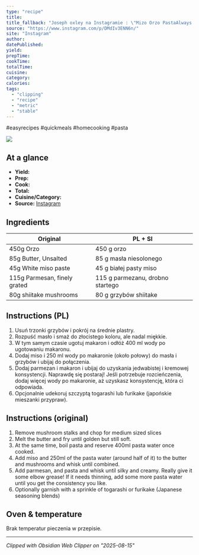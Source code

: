 ```yaml
---
type: "recipe"
title:
title_fallback: "Joseph oxley na Instagramie : \"Mizo Orzo PastaAlways a fan of dishes with ingredients so flavourful that only a handful are needed. And this one definitely fits the bill. I’ve used shiitake mushrooms here but any will work and if you like an extra umami kick, try sprinkling over togarashi (Spicy!) or furikake, both Japanese seasonings with seaweed, sesame seeds and other flavoured goodness! Also orzo pasta isnt a must, just has that nice creamy risotto feel to it!5 Ingredients (makes 4 portions):1. 450g Orzo2. 85g Butter, Unsalted3. 45g White miso paste4. 115g Parmesan, finely grated5. 80g shiitake mushroomsMethod:1. Remove mushroom stalks and chop for medium sized slices2. Melt the butter and fry until golden but still soft.3. At the same time, boil pasta and reserve 400ml pasta water once cooked. 4. Add miso and 250ml of the pasta water (around half of it) to the butter and mushrooms and whisk until combined.5. Add parmesan, and pasta and whisk until silky and creamy. Really give it some elbow grease! If it needs thinning, add some more pasta water until you get the consistency you like.6. Optionally garnish with a sprinkle of togarashi or furikake (Japanese seasoning blends)#easyrecipes #quickmeals #homecooking #pasta\""
source: "https://www.instagram.com/p/DMdIv3ENN6n/"
site: "Instagram"
author:
datePublished:
yield:
prepTime:
cookTime:
totalTime:
cuisine:
category:
calories:
tags:
  - "clipping"
  - "recipe"
  - "metric"
  - "stable"
---
```


#easyrecipes #quickmeals #homecooking #pasta

![](https://scontent-waw2-1.cdninstagram.com/v/t51.82787-15/522148639_17987966534834359_5055374985483240643_n.jpg?stp=cmp1_dst-jpg_e35_s640x640_tt6&_nc_cat=108&ccb=1-7&_nc_sid=18de74&_nc_ohc=CuzcFLqcx70Q7kNvwFHHP3b&_nc_oc=AdlkNwCOo2ZacvdtdGQ7qjrURlZB7dMQWFZV0IMqV861vTY1pLgwH7XMeTYZUAmcK7s&_nc_zt=23&_nc_ht=scontent-waw2-1.cdninstagram.com&_nc_gid=uDhSed3EGunJe6MbV8Z7Aw&oh=00_AfXb3Ak2eq8vjuBCSncrGOMtU5tsXg8Q_XXZIomW14W1mw&oe=68A55A09)


## At a glance
- **Yield:** 
- **Prep:** 
- **Cook:** 
- **Total:** 
- **Cuisine/Category:**  
- **Source:** [Instagram](https://www.instagram.com/p/DMdIv3ENN6n/)

## Ingredients
| Original | PL + SI |
|----------|----------|
| 450g Orzo | 450 g orzo |
| 85g Butter, Unsalted | 85 g masła niesolonego |
| 45g White miso paste | 45 g białej pasty miso |
| 115g Parmesan, finely grated | 115 g parmezanu, drobno startego |
| 80g shiitake mushrooms | 80 g grzybów shiitake |

## Instructions (PL)
1. Usuń trzonki grzybów i pokrój na średnie plastry.
2. Rozpuść masło i smaż do złocistego koloru, ale nadal miękkie.
3. W tym samym czasie ugotuj makaron i odłóż 400 ml wody po ugotowaniu makaronu.
4. Dodaj miso i 250 ml wody po makaronie (około połowy) do masła i grzybów i ubijaj do połączenia.
5. Dodaj parmezan i makaron i ubijaj do uzyskania jedwabistej i kremowej konsystencji. Naprawdę się postaraj! Jeśli potrzebuje rozcieńczenia, dodaj więcej wody po makaronie, aż uzyskasz konsystencję, która ci odpowiada.
6. Opcjonalnie udekoruj szczyptą togarashi lub furikake (japońskie mieszanki przypraw).

## Instructions (original)
1. Remove mushroom stalks and chop for medium sized slices
2. Melt the butter and fry until golden but still soft.
3. At the same time, boil pasta and reserve 400ml pasta water once cooked.
4. Add miso and 250ml of the pasta water (around half of it) to the butter and mushrooms and whisk until combined.
5. Add parmesan, and pasta and whisk until silky and creamy. Really give it some elbow grease! If it needs thinning, add some more pasta water until you get the consistency you like.
6. Optionally garnish with a sprinkle of togarashi or furikake (Japanese seasoning blends)

## Oven & temperature
Brak temperatur pieczenia w przepisie.

---
*Clipped with Obsidian Web Clipper on \"2025-08-15\"*
